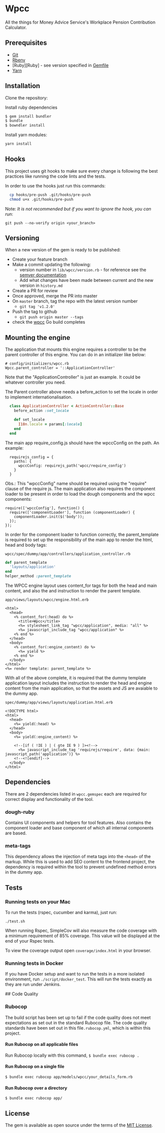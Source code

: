 # Wpcc

All the things for Money Advice Service's Workplace Pension Contribution Calculator.

## Prerequisites

* [Git](http://git-scm.com)
* [Rbenv](https://github.com/rbenv/rbenv)
* [Ruby][Ruby] - see version specified in [Gemfile](Gemfile)
* [Yarn](https://yarnpkg.com/en/)

## Installation

Clone the repository:

Install ruby dependencies
```sh
$ gem install bundler
$ bundle
$ bowndler install
```

Install yarn modules:

```sh
yarn install
```

## Hooks

This project uses git hooks to make sure every change is following the best
practices like running the code lints and the tests.

In order to use the hooks just run this commands:

```sh
  cp hooks/pre-push .git/hooks/pre-push
  chmod u+x .git/hooks/pre-push
```

Note: *It is not recommended but if you want to ignore the hook, you can run*:

```
git push --no-verify origin <your_branch>
```

## Versioning
When a new version of the gem is ready to be published:
- Create your feature branch
- Make a commit updating the following:
  - version number in `lib/wpcc/version.rb` - for reference see the [semver documentation](semver.org)
  - Add what changes have been made between current and the new version in `history.md`
- Create a PR for review
- Once approved, merge the PR into master
- On `master` branch, tag the repo with the latest version number
  - `git tag 'v1.2.0'`
- Push the tag to github
  - `git push origin master --tags`
- check the [wpcc](https://go.dev.mas.local/go/tab/pipeline/history/wpcc) Go build completes

## Mounting the engine

The application that mounts this engine requires a controller to be the parent
controller of this engine. You can do in an initializer like below:

```
# config/initializers/wpcc.rb
Wpcc.parent_controller = '::ApplicationController'
```

Note that the "ApplicationController" is just an example. It could be whatever
controller you need.

The Parent controller above needs a before_action to set the locale in order to
implement internationalisation.

```ruby
  class ApplicationController < ActionController::Base
    before_action :set_locale

    def set_locale
      I18n.locale = params[:locale]
    end
  end
```

The main app require_config.js should have the wpccConfig on the path.
An example:

```
  requirejs_config = {
    paths: {
      wpccConfig: requirejs_path('wpcc/require_config')
    }
  }
```

Obs.: This "wpccConfig" name should be required using the "require" clause of
the require js. The main application also requires the component loader to
be present in order to load the dough components and the wpcc components:

```
require(['wpccConfig'], function() {
  require(['componentLoader'], function (componentLoader) {
    componentLoader.init($('body'));
  });
});
```

In order for the component loader to function correctly, the parent_template
is required to set up the responsibility of the main app to render the html,
head and body tags:

``wpcc/spec/dummy/app/controllers/application_controller.rb``
```ruby
def parent_template
  'layouts/application'
end
helper_method :parent_template
```

The WPCC engine layout uses content_for tags for both the head
and main content, and also the and instruction to render the parent template.

``app/views/layouts/wpcc/engine.html.erb``

```
<html>
  <head>
    <% content_for(:head) do %>
      <title>Wpcc</title>
      <%= stylesheet_link_tag "wpcc/application", media: "all" %>
      <%= javascript_include_tag "wpcc/application" %>
    <% end %>
  </head>
  <body>
    <% content_for(:engine_content) do %>
      <%= yield %>
    <% end %>
  </body>
</html>
<%= render template: parent_template %>
```

With all of the above complete, it is required that the dummy template application
layout includes the instruction to render the head and engine content from the
main application, so that the assets and JS are avaiable to the dummy app.

``
spec/dummy/app/views/layouts/application.html.erb
``
```
<!DOCTYPE html>
<html>
  <head>
    <%= yield(:head) %>
  </head>
  <body>
    <%= yield(:engine_content) %>

    <!--[if ( !IE ) | ( gte IE 9 ) ]><!-->
      <%= javascript_include_tag 'requirejs/require', data: {main: javascript_path('application')} %>
    <!--<![endif]-->
  </body>
</html>
```

## Dependencies

There are 2 dependencies listed in ``wpcc.gemspec`` each are required for correct display and functionality of the tool.

### dough-ruby

Contains UI components and helpers for tool features.  Also contains the component loader and
base component of which all internal components are based.

### meta-tags

This dependency allows the injection of meta tags into the ``<head>`` of the markup.
While this is used to add SEO content to the frontend project, the dependency is required
within the tool to prevent undefined method errors in the dummy app.

## Tests

### Running tests on your Mac

To run the tests (rspec, cucumber and karma), just run:

```
./test.sh
```

When running Rspec, SimpleCov will also measure the code coverage with a minimum requirement of 85% coverage.
This value will be displayed at the end of your Rspec tests.

To view the coverage output open `coverage/index.html` in your browser.

### Running tests in Docker

If you have Docker setup and want to run the tests in a more isolated
environment, run `./script/docker_test`. This will run the tests exactly
as they are run under Jenkins.

## Code Quality
### Rubocop
The build script has been set up to fail if the code quality does not meet expectations as set out in the standard Rubocop file. The code quality standards have been set out in this file`.rubocop.yml`, which is within this project.

#### Run Rubocop on all applicable files
Run Rubocop locally with this command, `$ bundle exec rubocop .`

#### Run Rubocop on a single file
`$ bundle exec rubocop app/models/wpcc/your_details_form.rb`

#### Run Rubocop over a directory
`$ bundle exec rubocop app/`

## License

The gem is available as open source under the terms of the [MIT License](http://opensource.org/licenses/MIT).
